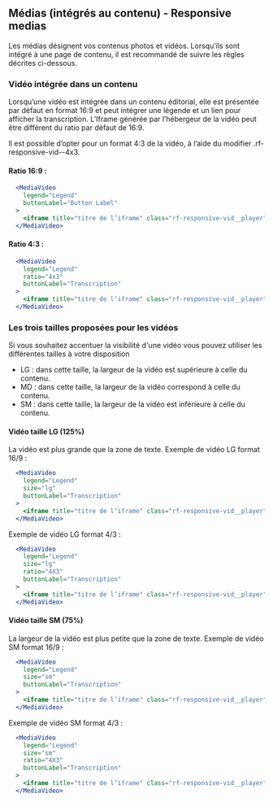 ## Médias (intégrés au contenu) - Responsive medias
Les médias désignent vos contenus photos et vidéos. Lorsqu’ils sont intégré à une page de contenu, il est recommandé de suivre les règles décrites ci-dessous.

### Vidéo intégrée dans un contenu
Lorsqu’une vidéo est intégrée dans un contenu éditorial, elle est présentée par défaut en format 16:9 et peut intégrer une légende et un lien pour afficher la transcription. L’Iframe générée par l’hébergeur de la vidéo peut être différent du ratio par défaut de 16:9.

Il est possible d’opter pour un format 4:3 de la vidéo, à l’aide du modifier .rf-responsive-vid--4x3.

#### Ratio 16:9 :
```jsx
  <MediaVideo
    legend="Legend"
    buttonLabel="Button Label"
  >
    <iframe title="titre de l’iframe" class="rf-responsive-vid__player" src="https://www.youtube.com/embed/HyirpmPL43I" width="100%" height="100%" frameborder="0" allow="accelerometer; autoplay; encrypted-media; gyroscope; picture-in-picture" allowfullscreen="" />
  </MediaVideo>
```

#### Ratio 4:3 :
```jsx
  <MediaVideo
    legend="Legend"
    ratio="4x3"
    buttonLabel="Transcription"
  >
    <iframe title="titre de l’iframe" class="rf-responsive-vid__player" src="https://www.youtube.com/embed/HyirpmPL43I" width="100%" height="100%" frameborder="0" allow="accelerometer; autoplay; encrypted-media; gyroscope; picture-in-picture" allowfullscreen="" />
  </MediaVideo>
```

### Les trois tailles proposées pour les vidéos
Si vous souhaitez accentuer la visibilité d'une vidéo vous pouvez utiliser les différentes tailles à votre disposition
- LG : dans cette taille, la largeur de la vidéo est supérieure à celle du contenu.
- MD : dans cette taille, la largeur de la vidéo correspond à celle du contenu.
- SM : dans cette taille, la largeur de la vidéo est inférieure à celle du contenu.

#### Vidéo taille LG (125%)
La vidéo est plus grande que la zone de texte.
Exemple de vidéo LG format 16/9 :
```jsx
  <MediaVideo
    legend="Legend"
    size="lg"
    buttonLabel="Transcription"
  >
    <iframe title="titre de l’iframe" class="rf-responsive-vid__player" src="https://www.youtube.com/embed/HyirpmPL43I" width="100%" height="100%" frameborder="0" allow="accelerometer; autoplay; encrypted-media; gyroscope; picture-in-picture" allowfullscreen="" />
  </MediaVideo>
```
Exemple de vidéo LG format 4/3 :
```jsx
  <MediaVideo
    legend="Legend"
    size="lg"
    ratio="4X3"
    buttonLabel="Transcription"
  >
    <iframe title="titre de l’iframe" class="rf-responsive-vid__player" src="https://www.youtube.com/embed/HyirpmPL43I" width="100%" height="100%" frameborder="0" allow="accelerometer; autoplay; encrypted-media; gyroscope; picture-in-picture" allowfullscreen="" />
  </MediaVideo>
```

#### Vidéo taille SM (75%)
La largeur de la vidéo est plus petite que la zone de texte.
Exemple de vidéo SM format 16/9 :
```jsx
  <MediaVideo
    legend="Legend"
    size="sm"
    buttonLabel="Transcription"
  >
    <iframe title="titre de l’iframe" class="rf-responsive-vid__player" src="https://www.youtube.com/embed/HyirpmPL43I" width="100%" height="100%" frameborder="0" allow="accelerometer; autoplay; encrypted-media; gyroscope; picture-in-picture" allowfullscreen="" />
  </MediaVideo>
```
Exemple de vidéo SM format 4/3 :
```jsx
  <MediaVideo
    legend="Legend"
    size="sm"
    ratio="4X3"
    buttonLabel="Transcription"
  >
    <iframe title="titre de l’iframe" class="rf-responsive-vid__player" src="https://www.youtube.com/embed/HyirpmPL43I" width="100%" height="100%" frameborder="0" allow="accelerometer; autoplay; encrypted-media; gyroscope; picture-in-picture" allowfullscreen="" />
  </MediaVideo>
```
